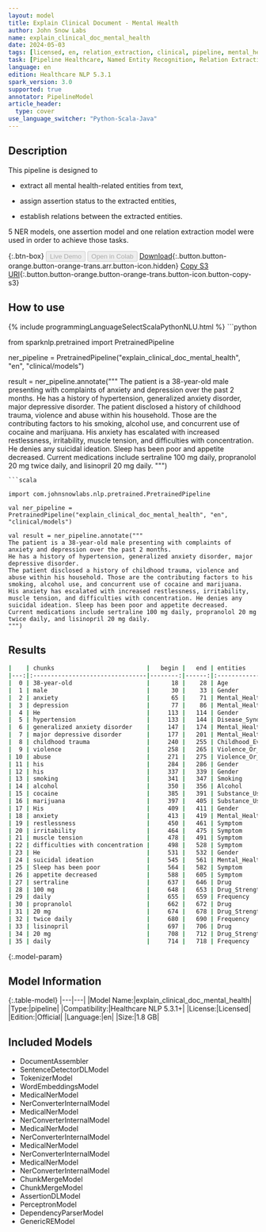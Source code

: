 ```yaml
---
layout: model
title: Explain Clinical Document - Mental Health
author: John Snow Labs
name: explain_clinical_doc_mental_health
date: 2024-05-03
tags: [licensed, en, relation_extraction, clinical, pipeline, mental_health, ner, assertion]
task: [Pipeline Healthcare, Named Entity Recognition, Relation Extraction, Assertion Status]
language: en
edition: Healthcare NLP 5.3.1
spark_version: 3.0
supported: true
annotator: PipelineModel
article_header:
  type: cover
use_language_switcher: "Python-Scala-Java"
---
```


## Description

This pipeline is designed to

- extract all mental health-related entities from text,

- assign assertion status to the extracted entities,

- establish relations between the extracted entities.

5 NER models, one assertion model and one relation extraction model were used in order to achieve those tasks.

{:.btn-box}
<button class="button button-orange" disabled>Live Demo</button>
<button class="button button-orange" disabled>Open in Colab</button>
[Download](https://s3.amazonaws.com/auxdata.johnsnowlabs.com/clinical/models/explain_clinical_doc_mental_health_en_5.3.1_3.0_1714757124362.zip){:.button.button-orange.button-orange-trans.arr.button-icon.hidden}
[Copy S3 URI](s3://auxdata.johnsnowlabs.com/clinical/models/explain_clinical_doc_mental_health_en_5.3.1_3.0_1714757124362.zip){:.button.button-orange.button-orange-trans.button-icon.button-copy-s3}

## How to use



<div class="tabs-box" markdown="1">
{% include programmingLanguageSelectScalaPythonNLU.html %}
```python

from sparknlp.pretrained import PretrainedPipeline

ner_pipeline = PretrainedPipeline("explain_clinical_doc_mental_health", "en", "clinical/models")

result = ner_pipeline.annotate("""
The patient is a 38-year-old male presenting with complaints of anxiety and depression over the past 2 months. 
He has a history of hypertension, generalized anxiety disorder, major depressive disorder. 
The patient disclosed a history of childhood trauma, violence and abuse within his household. Those are the contributing factors to his smoking, alcohol use, and concurrent use of cocaine and marijuana. 
His anxiety has escalated with increased restlessness, irritability, muscle tension, and difficulties with concentration. He denies any suicidal ideation. Sleep has been poor and appetite decreased. 
Current medications include sertraline 100 mg daily, propranolol 20 mg twice daily, and lisinopril 20 mg daily.
""")

```
```scala

import com.johnsnowlabs.nlp.pretrained.PretrainedPipeline

val ner_pipeline = PretrainedPipeline("explain_clinical_doc_mental_health", "en", "clinical/models")

val result = ner_pipeline.annotate("""
The patient is a 38-year-old male presenting with complaints of anxiety and depression over the past 2 months. 
He has a history of hypertension, generalized anxiety disorder, major depressive disorder. 
The patient disclosed a history of childhood trauma, violence and abuse within his household. Those are the contributing factors to his smoking, alcohol use, and concurrent use of cocaine and marijuana. 
His anxiety has escalated with increased restlessness, irritability, muscle tension, and difficulties with concentration. He denies any suicidal ideation. Sleep has been poor and appetite decreased. 
Current medications include sertraline 100 mg daily, propranolol 20 mg twice daily, and lisinopril 20 mg daily.
""")

```
</div>

## Results

```bash
|    | chunks                          |   begin |   end | entities                  |
|---:|:--------------------------------|--------:|------:|:--------------------------|
|  0 | 38-year-old                     |      18 |    28 | Age                       |
|  1 | male                            |      30 |    33 | Gender                    |
|  2 | anxiety                         |      65 |    71 | Mental_Health             |
|  3 | depression                      |      77 |    86 | Mental_Health             |
|  4 | He                              |     113 |   114 | Gender                    |
|  5 | hypertension                    |     133 |   144 | Disease_Syndrome_Disorder |
|  6 | generalized anxiety disorder    |     147 |   174 | Mental_Health             |
|  7 | major depressive disorder       |     177 |   201 | Mental_Health             |
|  8 | childhood trauma                |     240 |   255 | Childhood_Event           |
|  9 | violence                        |     258 |   265 | Violence_Or_Abuse         |
| 10 | abuse                           |     271 |   275 | Violence_Or_Abuse         |
| 11 | his                             |     284 |   286 | Gender                    |
| 12 | his                             |     337 |   339 | Gender                    |
| 13 | smoking                         |     341 |   347 | Smoking                   |
| 14 | alcohol                         |     350 |   356 | Alcohol                   |
| 15 | cocaine                         |     385 |   391 | Substance_Use             |
| 16 | marijuana                       |     397 |   405 | Substance_Use             |
| 17 | His                             |     409 |   411 | Gender                    |
| 18 | anxiety                         |     413 |   419 | Mental_Health             |
| 19 | restlessness                    |     450 |   461 | Symptom                   |
| 20 | irritability                    |     464 |   475 | Symptom                   |
| 21 | muscle tension                  |     478 |   491 | Symptom                   |
| 22 | difficulties with concentration |     498 |   528 | Symptom                   |
| 23 | He                              |     531 |   532 | Gender                    |
| 24 | suicidal ideation               |     545 |   561 | Mental_Health             |
| 25 | Sleep has been poor             |     564 |   582 | Symptom                   |
| 26 | appetite decreased              |     588 |   605 | Symptom                   |
| 27 | sertraline                      |     637 |   646 | Drug                      |
| 28 | 100 mg                          |     648 |   653 | Drug_Strength             |
| 29 | daily                           |     655 |   659 | Frequency                 |
| 30 | propranolol                     |     662 |   672 | Drug                      |
| 31 | 20 mg                           |     674 |   678 | Drug_Strength             |
| 32 | twice daily                     |     680 |   690 | Frequency                 |
| 33 | lisinopril                      |     697 |   706 | Drug                      |
| 34 | 20 mg                           |     708 |   712 | Drug_Strength             |
| 35 | daily                           |     714 |   718 | Frequency                 |
```

{:.model-param}
## Model Information

{:.table-model}
|---|---|
|Model Name:|explain_clinical_doc_mental_health|
|Type:|pipeline|
|Compatibility:|Healthcare NLP 5.3.1+|
|License:|Licensed|
|Edition:|Official|
|Language:|en|
|Size:|1.8 GB|

## Included Models

- DocumentAssembler
- SentenceDetectorDLModel
- TokenizerModel
- WordEmbeddingsModel
- MedicalNerModel
- NerConverterInternalModel
- MedicalNerModel
- NerConverterInternalModel
- MedicalNerModel
- NerConverterInternalModel
- MedicalNerModel
- NerConverterInternalModel
- MedicalNerModel
- NerConverterInternalModel
- ChunkMergeModel
- ChunkMergeModel
- AssertionDLModel
- PerceptronModel
- DependencyParserModel
- GenericREModel